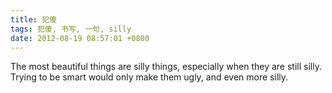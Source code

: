 ```yaml
---
title: 犯傻
tags: 犯傻, 书写, 一句, silly
date: 2012-08-19 08:57:01 +0800
---
```



The most beautiful things are silly things, especially when they are still silly. Trying to be smart would only make them ugly, and even more silly.

